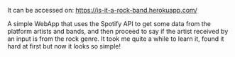 It can be accessed on: https://is-it-a-rock-band.herokuapp.com/

A simple WebApp that uses the Spotify API to get some data from the platform artists and bands, and then proceed to say if the artist received by an input is from the rock genre. It took me quite a while to learn it, found it hard at first but now it looks so simple!
